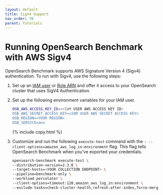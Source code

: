 ```yaml
---
layout: default
title: SigV4 Support
nav_order: 70
parent: Tutorials
---
```


# Running OpenSearch Benchmark with AWS Sigv4 

OpenSearch Benchmark supports AWS Signature Version 4 (Sigv4) authentication. To run with Sigv4, use the following steps:

1. Set up an [IAM user](https://docs.aws.amazon.com/IAM/latest/UserGuide/id_roles_create.html) or [Role ARN](https://docs.aws.amazon.com/IAM/latest/UserGuide/reference_identifiers.html#identifiers-arns) and offer it access to your OpenSearch cluster that uses SigV4 Authentication.

2. Set up the following environment variables for your IAM user.

   ```bash
   OSB_AWS_ACCESS_KEY_ID=<<IAM USER AWS ACCESS KEY ID>
   OSB_AWS_SECRET_ACCESS_KEY=<IAM USER AWS SECRET ACCESS KEY>
   OSB_REGION=<YOUR REGION>
   OSB_SERVICE=aos
   ```
   {% include copy.html %}

3. Customize and run the following `execute-test` command with the `- --client-options=amazon_aws_log_in:environment` flag. This flag tells OpenSearch Benchmark when you've exported your credentials.

   ```bash
   opensearch-benchmark execute-test \
   --distribution-version=2.3.0 \
   --target-hosts=<YOUR COLLECTION ENDPOINT> \
   --pipeline=benchmark-only \
   --workload percolator \
   --client-options=timeout:120,amazon_aws_log_in:environment \
   --exclude-tasks=check-cluster-health,refresh-after-index,force-merge,refresh-after-force-merge,wait-until-merges-finish,percolator_with_content_ignore_me
   ```